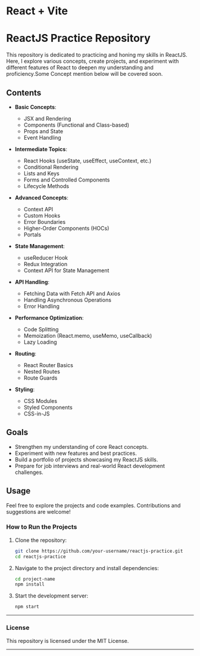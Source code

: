 # React + Vite


# ReactJS Practice Repository

This repository is dedicated to practicing and honing my skills in ReactJS. Here, I explore various concepts, create projects, and experiment with different features of React to deepen my understanding and proficiency.Some Concept mention below will be covered soon.

## Contents

- **Basic Concepts**:
  - JSX and Rendering
  - Components (Functional and Class-based)
  - Props and State
  - Event Handling

- **Intermediate Topics**:
  - React Hooks (useState, useEffect, useContext, etc.)
  - Conditional Rendering
  - Lists and Keys
  - Forms and Controlled Components
  - Lifecycle Methods

- **Advanced Concepts**:
  - Context API
  - Custom Hooks
  - Error Boundaries
  - Higher-Order Components (HOCs) 
  - Portals

- **State Management**:
  - useReducer Hook
  - Redux Integration
  - Context API for State Management

- **API Handling**:
  - Fetching Data with Fetch API and Axios
  - Handling Asynchronous Operations
  - Error Handling

- **Performance Optimization**:
  - Code Splitting
  - Memoization (React.memo, useMemo, useCallback)
  - Lazy Loading

- **Routing**:
  - React Router Basics
  - Nested Routes
  - Route Guards

- **Styling**:
  - CSS Modules
  - Styled Components
  - CSS-in-JS

## Goals

- Strengthen my understanding of core React concepts.
- Experiment with new features and best practices.
- Build a portfolio of projects showcasing my ReactJS skills.
- Prepare for job interviews and real-world React development challenges.

## Usage

Feel free to explore the projects and code examples. Contributions and suggestions are welcome!


### How to Run the Projects

1. Clone the repository:

   ```bash
   git clone https://github.com/your-username/reactjs-practice.git
   cd reactjs-practice
   ```

2. Navigate to the project directory and install dependencies:

   ```bash
   cd project-name
   npm install
   ```

3. Start the development server:

   ```bash
   npm start
   ```

---

### License

This repository is licensed under the MIT License.

---

